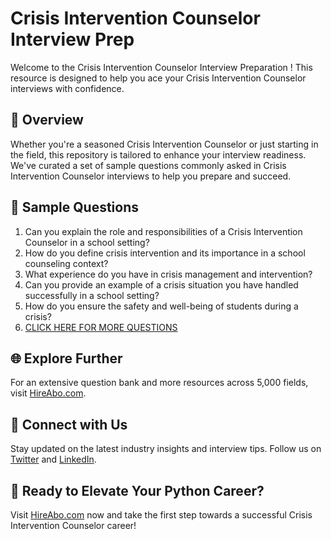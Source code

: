 # Crisis Intervention Counselor Interview Prep

Welcome to the Crisis Intervention Counselor Interview Preparation ! This resource is designed to help you ace your Crisis Intervention Counselor interviews with confidence.

## 🚀 Overview

Whether you're a seasoned Crisis Intervention Counselor or just starting in the field, this repository is tailored to enhance your interview readiness. We've curated a set of sample questions commonly asked in Crisis Intervention Counselor interviews to help you prepare and succeed.

## 📝 Sample Questions

1. Can you explain the role and responsibilities of a Crisis Intervention Counselor in a school setting?
2. How do you define crisis intervention and its importance in a school counseling context?
3. What experience do you have in crisis management and intervention?
4. Can you provide an example of a crisis situation you have handled successfully in a school setting?
5. How do you ensure the safety and well-being of students during a crisis?
6. [CLICK HERE FOR MORE QUESTIONS](https://hireabo.com/job/4_2_18/Crisis%20Intervention%20Counselor)

## 🌐 Explore Further

For an extensive question bank and more resources across 5,000 fields, visit [HireAbo.com](https://www.hireabo.com).

## 📱 Connect with Us

Stay updated on the latest industry insights and interview tips. Follow us on [Twitter](https://twitter.com/hireabo) and [LinkedIn](https://www.linkedin.com/in/hire-abo-3609972a8/).

## 🚀 Ready to Elevate Your Python Career?

Visit [HireAbo.com](https://www.hireabo.com) now and take the first step towards a successful Crisis Intervention Counselor career!